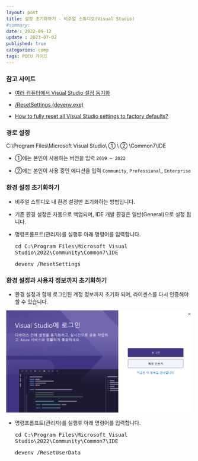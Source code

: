 ```yaml
---
layout: post
title: 설정 초기화하기 - 비주얼 스튜디오(Visual Studio)
#summary:
date : 2022-09-12
update : 2023-07-02
published: true
categories: comp
tags: POCU 가이드
---
```


### 참고 사이트

- [여러 컴퓨터에서 Visual Studio 설정 동기화](https://learn.microsoft.com/ko-kr/visualstudio/ide/synchronized-settings-in-visual-studio?view=vs-2022#synchronized-settings)

- [/ResetSettings (devenv.exe)](https://learn.microsoft.com/ko-kr/visualstudio/ide/reference/resetsettings-devenv-exe?view=vs-2022)

- [How to fully reset all Visual Studio settings to factory defaults?](https://superuser.com/questions/1663409/how-to-fully-reset-all-visual-studio-settings-to-factory-defaults)

### 경로 설정

C:\Program Files\Microsoft Visual Studio\ ① \ ② \Common7\IDE

* ①에는 본인이 사용하는 버전을 입력 `2019 ~ 2022`

* ②에는 본인이 사용 중인 에디션을 입력 `Community`, `Professional`, `Enterprise`   

### 환경 설정 초기화하기

* 비주얼 스튜디오 내 환경 설정만 초기화하는 방법입니다.

* 기존 환경 설정은 자동으로 백업되며, IDE 개발 환경은 일반(General)으로 설정 됩니다.

* 명령프롬프트(관리자)를 실행후 아래 명령어를 입력합니다.

	<kbd>cd C:\Program Files\Microsoft Visual Studio\2022\Community\Common7\IDE</kbd>

	<kbd>devenv /ResetSettings</kbd>

### 환경 설정과 사용자 정보까지 초기화하기

* 환경 설정과 함께 로그인된 계정 정보까지 초기화 되며, 라이센스를 다시 인증해야 할 수 있습니다.
<img src="/assets/ResetVisualStudio/0.png" class="img-fluid">

* 명령프롬프트(관리자)를 실행후 아래 명령어를 입력합니다.

	<kbd>cd C:\Program Files\Microsoft Visual Studio\2022\Community\Common7\IDE</kbd>

	<kbd>devenv /ResetUserData</kbd>